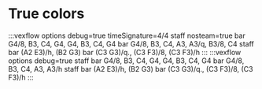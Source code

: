 ---
---

# True colors

:::vexflow
options debug=true timeSignature=4/4
staff nosteam=true
  bar
    G4/8, B3, C4, G4, G4, B3, C4, G4
  bar
    G4/8, B3, C4, A3, A3/q, B3/8, C4
staff
  bar
    (A2 E3)/h, (B2 G3)
  bar
    (C3 G3)/q., (C3 F3)/8, (C3 F3)/h
:::
:::vexflow
options debug=true 
staff
  bar
    G4/8, B3, C4, G4, G4, B3, C4, G4
  bar
    G4/8, B3, C4, A3, A3/h
staff
  bar
    (A2 E3)/h, (B2 G3)
  bar
    (C3 G3)/q., (C3 F3)/8, (C3 F3)/h
:::

